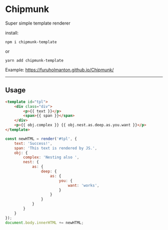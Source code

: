 # Chipmunk
Super simple template renderer

install: 
```
npm i chipmunk-template
```
or
```
yarn add chipmunk-template
```

Example: <https://furuholmanton.github.io/Chipmunk/>

---
## Usage
```HTML
<template id="tpl">
    <div class="div">
        <p>{{ text }}</p>
        <span>{{ span }}</span>
    </div>
    <p>{{ obj.complex }} {{ obj.nest.as.deep.as.you.want }}</p>
</template>
```
```JavaScript
const newHTML = render('#tpl', {
    text: 'Success!',
    span: 'This text is rendered by JS.',
    obj: {
        complex: 'Nesting also ',
        nest: {
            as: {
                deep: {
                    as: {
                        you: {
                            want: 'works',
                        }
                    }
                }
            }
        }
    }
});
document.body.innerHTML += newHTML;
```
